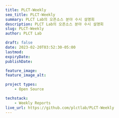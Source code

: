 ```yaml
---
title: PLCT-Weekly
seo_title: PLCT-Weekly
summary: PLCT Lab의 오픈소스 분야 수시 설명회
description: PLCT Lab의 오픈소스 분야 수시 설명회
slug: PLCT-Weekly
author: PLCT Lab

draft: false
date: 2023-02-20T03:52:30-05:00
lastmod: 
expiryDate: 
publishDate: 

feature_image: 
feature_image_alt: 

project types: 
    - Open Source

techstack:
    - Weekly Reports
live_url: https://github.com/plctlab/PLCT-Weekly
---
```


